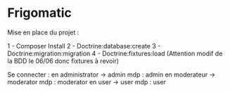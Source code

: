 # Frigomatic

Mise en place du projet :

1 - Composer Install
2 - Doctrine:database:create
3 - Doctrine:migration:migration
4 - Doctrine:fixtures:load (Attention modif de la BDD le 06/06 donc fixtures à revoir)

Se connecter :
en administrator -> admin mdp : admin 
en moderateur -> moderator mdp : moderator
en user -> user mdp : user


